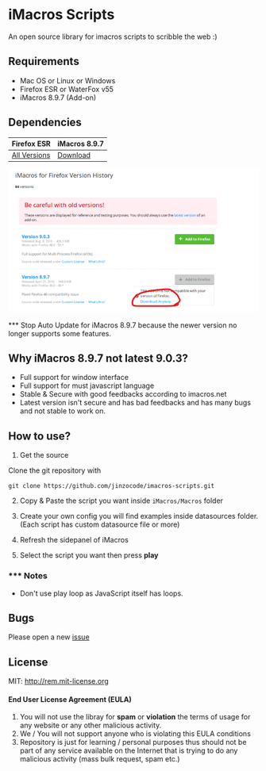 # iMacros Scripts


An open source library for imacros scripts to scribble the web :)

## Requirements
- Mac OS or Linux or Windows
- Firefox ESR or WaterFox v55
- iMacros 8.9.7 (Add-on)


## Dependencies
Firefox ESR| iMacros 8.9.7
------|------
[All Versions](https://www.mozilla.org/en-US/firefox/organizations/) | [Download](https://addons.mozilla.org/firefox/downloads/file/428670/type:attachment/imacros_for_firefox-8.9.7-fx.xpi?src=version-history)

![download_imacros](download.png)

*** Stop Auto Update for iMacros 8.9.7 because the newer version no longer supports some features.

## Why iMacros 8.9.7 not latest 9.0.3?
- Full support for window interface
- Full support for must javascript language
- Stable & Secure with good feedbacks according to imacros.net
- Latest version isn't secure and has bad feedbacks and has many bugs and not stable to work on.


## How to use?

1. Get the source

Clone the git repository with
```
git clone https://github.com/jinzocode/imacros-scripts.git
```

2. Copy & Paste the script you want inside ``iMacros/Macros`` folder

3. Create your own config you will find examples inside datasources folder. (Each script has custom datasource file or more)

4. Refresh the sidepanel of iMacros

5. Select the script you want then press **play**

### *** Notes

- Don't use play loop as JavaScript itself has loops.
## Bugs
Please open a new [issue](https://github.com/jinzocode/imacros-scripts/issues/new)
## License
MIT: http://rem.mit-license.org

#### End User License Agreement (EULA)
1. You will not use the libray for **spam** or **violation** the terms of usage for any website or any other malicious activity.
2. We / You will not support anyone who is violating this EULA conditions
3. Repository is just for learning / personal purposes thus should not be part of any service available on the Internet that is trying to do any malicious activity (mass bulk request, spam etc.)

